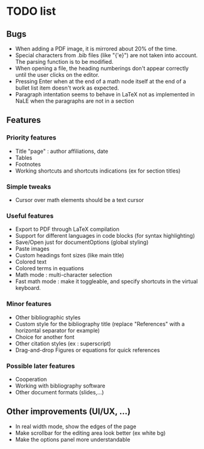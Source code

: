 # TODO list
## Bugs
- When adding a PDF image, it is mirrored about 20% of the time.
- Special characters from .bib files (like "{\'e}") are not taken into account. The parsing function is to be modified.
- When opening a file, the heading numberings don't appear correctly until the user clicks on the editor.
- Pressing Enter when at the end of a math node itself at the end of a bullet list item doesn't work as expected.
- Paragraph intentation seems to behave in LaTeX not as implemented in NaLE when the paragraphs are not in a section

## Features
### Priority features
- Title "page" : author affiliations, date
- Tables
- Footnotes
- Working shortcuts and shortcuts indications (ex for section titles)

### Simple tweaks
- Cursor over math elements should be a text cursor

### Useful features
- Export to PDF through LaTeX compilation
- Support for different languages in code blocks (for syntax highlighting)
- Save/Open just for documentOptions (global styling)
- Paste images
- Custom headings font sizes (like main title)
- Colored text
- Colored terms in equations
- Math mode : multi-character selection
- Fast math mode : make it toggleable, and specify shortcuts in the virtual keyboard.

### Minor features
- Other bibliographic styles
- Custom style for the bibliography title (replace "References" with a horizontal separator for example)
- Choice for another font
- Other citation styles (ex : superscript)
- Drag-and-drop Figures or equations for quick references

### Possible later features
- Cooperation
- Working with bibliography software
- Other document formats (slides,...)

## Other improvements (UI/UX, ...)
- In real width mode, show the edges of the page
- Make scrollbar for the editing area look better (ex white bg)
- Make the options panel more understandable